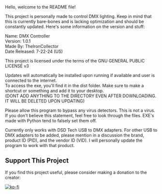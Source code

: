 Hello, welcome to the README file!

This project is personally made to control DMX lighting. Keep in mind that this is currently bare-bones and is lacking optimization and should be constantly updated. Here's some information on the version and stuff:

Name: DMX Controller    
Version: 1.0.1    
Made By: TheIronCollector    
Date Released: 7-22-24 (US)    

This project is licensed under the terms of the GNU GENERAL PUBLIC LICENSE v3

Updates will automatically be installed upon running if available and user is connected to the internet.    
To access the exe, you'll find it in the dist folder. Make sure to make a shortcut or something and add it to your desktop.    
(DONT ADD ANYTHING TO THE DIRECTORY EVEN AFTER DOWNLOADING. IT WILL BE DELETED UPON UPDATING)

Please allow this program to bypass any virus detectors. This is not a virus. If you don't believe this statement, feel free to look through the files. EXE's made with Python tend to falsely set them off.

Currently only works with DSD Tech USB to DMX adapters. For other USB to DMX adapters to be added, please mention in a discussion the brand, product ID (PID), and the vendor ID (VID). I will personally update the program to work with that product.


## Support This Project

If you find this project useful, please consider making a donation to the creator:

[![ko-fi](https://www.ko-fi.com/img/githubbutton_sm.svg)](https://ko-fi.com/TheIronCollector)

